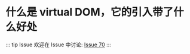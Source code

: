 # 什么是 virtual DOM，它的引入带了什么好处



::: tip Issue 
 欢迎在 Issue 中讨论: [Issue 70](https://github.com/shfshanyue/Daily-Question/issues/70) 
:::
